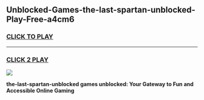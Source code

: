 
## Unblocked-Games-the-last-spartan-unblocked-Play-Free-a4cm6
<h3>
<a href="https://premium76.site?title=the-last-spartan-unblocked&ref=23A">CLICK TO PLAY</a></h3>
<hr>

<h3>
<a href="https://premium76.site?title=the-last-spartan-unblocked&ref=23A">CLICK 2 PLAY</a>
  
</h3>

<a href="https://premium76.site?title=the-last-spartan-unblocked&ref=23A"><img src="https://clearcache.store/games.png"></a>


**the-last-spartan-unblocked games unblocked: Your Gateway to Fun and Accessible Online Gaming**
